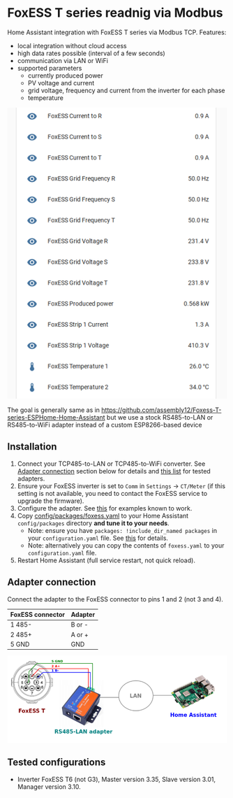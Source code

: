 # FoxESS T series readnig via Modbus

Home Assistant integration with FoxESS T series via Modbus TCP. Features:

* local integration without cloud access
* high data rates possible (interval of a few seconds)
* communication via LAN or WiFi
* supported parameters
  * currently produced power
  * PV voltage and current
  * grid voltage, frequency and current from the inverter for each phase
  * temperature

![Screenshot](images/ha_values.png)

The goal is generally same as in https://github.com/assembly12/Foxess-T-series-ESPHome-Home-Assistant but we use a stock RS485-to-LAN or RS485-to-WiFi adapter instead of a custom ESP8266-based device

## Installation
1. Connect your TCP485-to-LAN or TCP485-to-WiFi converter. See [Adapter connection](#adapter-connection) section below for details and [this list](adapters/README.md) for tested adapters. 
2. Ensure your FoxESS inverter is set to `Comm` in `Settings` -> `CT/Meter` (if this setting is not available, you need to contact the FoxESS service to upgrade the firmware). 
2. Configure the adapter. See [this](adapters/README.md) for examples known to work.
3. Copy [config/packages/foxess.yaml](config/packages/foxess.yaml) to your Home Assistant `config/packages` directory **and tune it to your needs**.
   * Note: ensure you have `packages: !include_dir_named packages` in your `configuration.yaml` file. See
     [this](https://www.home-assistant.io/docs/configuration/packages/) for details.
   * Note: alternatively you can copy the contents of `foxess.yaml` to your `configuration.yaml` file.
4. Restart Home Assistant (full service restart, not quick reload).

## Adapter connection
Connect the adapter to the FoxESS connector to pins 1 and 2 (not 3 and 4).

| FoxESS connector | Adapter |
|------------------|---------|
| 1  485-          | B or -  |
| 2  485+          | A or +  |
| 5  GND           | GND     |

![Adapter connection](images/connection.png)

## Tested configurations

* Inverter FoxESS T6 (not G3), Master version 3.35, Slave version 3.01, Manager version 3.10.
